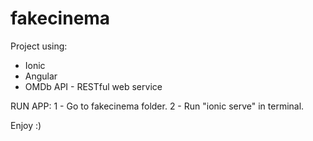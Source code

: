 # fakecinema

Project using:
- Ionic
- Angular
- OMDb API - RESTful web service


RUN APP:
1 - Go to fakecinema folder.
2 - Run "ionic serve" in terminal.

Enjoy :)
